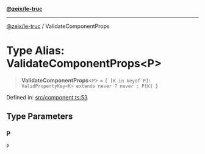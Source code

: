 [**@zeix/le-truc**](../README.md)

***

[@zeix/le-truc](../globals.md) / ValidateComponentProps

# Type Alias: ValidateComponentProps\<P\>

> **ValidateComponentProps**\<`P`\> = `{ [K in keyof P]: ValidPropertyKey<K> extends never ? never : P[K] }`

Defined in: [src/component.ts:53](https://github.com/zeixcom/ui-element/blob/b9ddf83c928c93d84a49a796a2342da755e4896e/src/component.ts#L53)

## Type Parameters

### P

`P`
